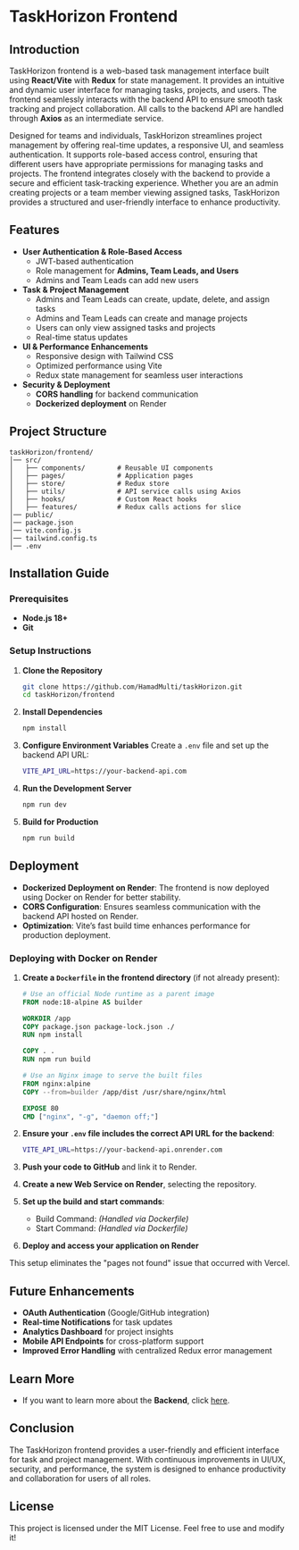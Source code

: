 # TaskHorizon Frontend

## Introduction

TaskHorizon frontend is a web-based task management interface built using **React/Vite** with **Redux** for state management. It provides an intuitive and dynamic user interface for managing tasks, projects, and users. The frontend seamlessly interacts with the backend API to ensure smooth task tracking and project collaboration. All calls to the backend API are handled through **Axios** as an intermediate service.

Designed for teams and individuals, TaskHorizon streamlines project management by offering real-time updates, a responsive UI, and seamless authentication. It supports role-based access control, ensuring that different users have appropriate permissions for managing tasks and projects. The frontend integrates closely with the backend to provide a secure and efficient task-tracking experience. Whether you are an admin creating projects or a team member viewing assigned tasks, TaskHorizon provides a structured and user-friendly interface to enhance productivity.

## Features

- **User Authentication & Role-Based Access**
  - JWT-based authentication
  - Role management for **Admins, Team Leads, and Users**
  - Admins and Team Leads can add new users
- **Task & Project Management**
  - Admins and Team Leads can create, update, delete, and assign tasks
  - Admins and Team Leads can create and manage projects
  - Users can only view assigned tasks and projects
  - Real-time status updates
- **UI & Performance Enhancements**
  - Responsive design with Tailwind CSS
  - Optimized performance using Vite
  - Redux state management for seamless user interactions
- **Security & Deployment**
  - **CORS handling** for backend communication
  - **Dockerized deployment** on Render

## Project Structure

```
taskHorizon/frontend/
│── src/
│   ├── components/        # Reusable UI components
│   ├── pages/             # Application pages
│   ├── store/             # Redux store
│   ├── utils/             # API service calls using Axios
│   ├── hooks/             # Custom React hooks
│   ├── features/          # Redux calls actions for slice
│── public/
│── package.json
│── vite.config.js
│── tailwind.config.ts
│── .env
```

## Installation Guide

### Prerequisites

- **Node.js 18+**
- **Git**

### Setup Instructions

1. **Clone the Repository**
   ```sh
   git clone https://github.com/HamadMulti/taskHorizon.git
   cd taskHorizon/frontend
   ```
2. **Install Dependencies**
   ```sh
   npm install
   ```
3. **Configure Environment Variables**
   Create a `.env` file and set up the backend API URL:
   ```sh
   VITE_API_URL=https://your-backend-api.com
   ```
4. **Run the Development Server**
   ```sh
   npm run dev
   ```
5. **Build for Production**
   ```sh
   npm run build
   ```

## Deployment

- **Dockerized Deployment on Render**: The frontend is now deployed using Docker on Render for better stability.
- **CORS Configuration**: Ensures seamless communication with the backend API hosted on Render.
- **Optimization**: Vite’s fast build time enhances performance for production deployment.

### **Deploying with Docker on Render**
1. **Create a `Dockerfile` in the frontend directory** (if not already present):
   ```dockerfile
   # Use an official Node runtime as a parent image
   FROM node:18-alpine AS builder

   WORKDIR /app
   COPY package.json package-lock.json ./
   RUN npm install

   COPY . .
   RUN npm run build

   # Use an Nginx image to serve the built files
   FROM nginx:alpine
   COPY --from=builder /app/dist /usr/share/nginx/html

   EXPOSE 80
   CMD ["nginx", "-g", "daemon off;"]
   ```

2. **Ensure your `.env` file includes the correct API URL for the backend**:
   ```sh
   VITE_API_URL=https://your-backend-api.onrender.com
   ```

3. **Push your code to GitHub** and link it to Render.

4. **Create a new Web Service on Render**, selecting the repository.

5. **Set up the build and start commands**:
   - Build Command: _(Handled via Dockerfile)_
   - Start Command: _(Handled via Dockerfile)_

6. **Deploy and access your application on Render**

This setup eliminates the "pages not found" issue that occurred with Vercel.

## Future Enhancements

- **OAuth Authentication** (Google/GitHub integration)
- **Real-time Notifications** for task updates
- **Analytics Dashboard** for project insights
- **Mobile API Endpoints** for cross-platform support
- **Improved Error Handling** with centralized Redux error management

## Learn More

- If you want to learn more about the **Backend**, click [here](https://github.com/HamadMulti/taskHorizon/blob/main/backend/README.md).

## Conclusion

The TaskHorizon frontend provides a user-friendly and efficient interface for task and project management. With continuous improvements in UI/UX, security, and performance, the system is designed to enhance productivity and collaboration for users of all roles.

## License

This project is licensed under the MIT License. Feel free to use and modify it!

